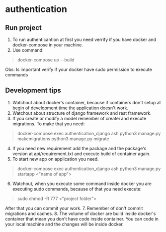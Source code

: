 # authentication

## Run project
1. To run authenticantion at first you need verrify if you have docker and docker-compose in your machine.
2. Use command:
> docker-compose up --build   

Obs: Is important verify if your docker have sudo permission to execute commands

## Development tips
1. Watchout about docker's container, because if containers don't setup at begin of development time the application doesn't work.
2. Watchout about structure of django framework and rest framework.
3. If you create or modify a model remember of createi and execute migrations. To make that you need:
> docker-compose exec authentication_django ash
> python3 manage.py makemigrations
> python3 manage.py migrate

4. If you need new requirement add the package and the package's version at api/requirement.txt and
execute build of container again.
5. To start new app on application you need.
> docker-compose exec authentication_django ash
> python3 manage.py startapp <"name of app">

6. Watchout, when you execute some command inside docker you are executing sudo commands, because of that you need execute:
> sudo chmod -R 777 <"project folder">

After that you can commit your work.
7. Remember of don't commit migrations and caches.
8. The volume of docker are build inside docker's container that mean you don't have code inside container. You can code in your local machine and the changes will be inside docker.
